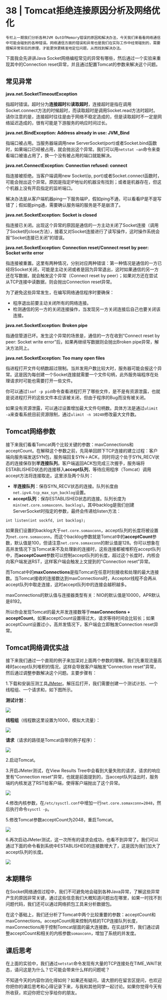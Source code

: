 # 38 | Tomcat拒绝连接原因分析及网络优化

    专栏上一期我们分析各种JVM OutOfMemory错误的原因和解决办法，今天我们来看看网络通信中可能会碰到的各种错误。网络通信方面的错误和异常也是我们在实际工作中经常碰到的，需要理解异常背后的原理，才能更快更精准地定位问题，从而找到解决办法。

下面我会先讲讲Java Socket网络编程常见的异常有哪些，然后通过一个实验来重现其中的Connection reset异常，并且通过配置Tomcat的参数来解决这个问题。

## 常见异常

**java.net.SocketTimeoutException**

指超时错误。超时分为**连接超时**和**读取超时**，连接超时是指在调用Socket.connect方法的时候超时，而读取超时是调用Socket.read方法时超时。请你注意的是，连接超时往往是由于网络不稳定造成的，但是读取超时不一定是网络延迟造成的，很有可能是下游服务的响应时间过长。

**java.net.BindException: Address already in use: JVM\_Bind**

指端口被占用。当服务器端调用new ServerSocket(port)或者Socket.bind函数时，如果端口已经被占用，就会抛出这个异常。我们可以用`netstat –an`命令来查看端口被谁占用了，换一个没有被占用的端口就能解决。

**java.net.ConnectException: Connection refused: connect**

指连接被拒绝。当客户端调用new Socket(ip, port)或者Socket.connect函数时，可能会抛出这个异常。原因是指定IP地址的机器没有找到；或者是机器存在，但这个机器上没有开启指定的监听端口。

解决办法是从客户端机器ping一下服务端IP，假如ping不通，可以看看IP是不是写错了；假如能ping通，需要确认服务端的服务是不是崩溃了。

**java.net.SocketException: Socket is closed**

指连接已关闭。出现这个异常的原因是通信的一方主动关闭了Socket连接（调用了Socket的close方法），接着又对Socket连接进行了读写操作，这时操作系统会报“Socket连接已关闭”的错误。

**java.net.SocketException: Connection reset/Connect reset by peer: Socket write error**

指连接被重置。这里有两种情况，分别对应两种错误：第一种情况是通信的一方已经将Socket关闭，可能是主动关闭或者是因为异常退出，这时如果通信的另一方还在写数据，就会触发这个异常（Connect reset by peer）；如果对方还在尝试从TCP连接中读数据，则会抛出Connection reset异常。

为了避免这些异常发生，在编写网络通信程序时要确保：

*   程序退出前要主动关闭所有的网络连接。
*   检测通信的另一方的关闭连接操作，当发现另一方关闭连接后自己也要关闭该连接。

**java.net.SocketException: Broken pipe**

指通信管道已坏。发生这个异常的场景是，通信的一方在收到“Connect reset by peer: Socket write error”后，如果再继续写数据则会抛出Broken pipe异常，解决方法同上。

**java.net.SocketException: Too many open files**

指进程打开文件句柄数超过限制。当并发用户数比较大时，服务器可能会报这个异常。这是因为每创建一个Socket连接就需要一个文件句柄，此外服务端程序在处理请求时可能也需要打开一些文件。

你可以通过`lsof -p pid`命令查看进程打开了哪些文件，是不是有资源泄露，也就是说进程打开的这些文件本应该被关闭，但由于程序的Bug而没有被关闭。

如果没有资源泄露，可以通过设置增加最大文件句柄数。具体方法是通过`ulimit -a`来查看系统目前资源限制，通过`ulimit -n 10240`修改最大文件数。

## Tomcat网络参数

接下来我们看看Tomcat两个比较关键的参数：maxConnections和acceptCount。在解释这个参数之前，先简单回顾下TCP连接的建立过程：客户端向服务端发送SYN包，服务端回复SYN＋ACK，同时将这个处于SYN\_RECV状态的连接保存到**半连接队列**。客户端返回ACK包完成三次握手，服务端将ESTABLISHED状态的连接移入**accept队列**，等待应用程序（Tomcat）调用accept方法将连接取走。这里涉及两个队列：

*   **半连接队列**：保存SYN\_RECV状态的连接。队列长度由`net.ipv4.tcp_max_syn_backlog`设置。
*   **accept队列**：保存ESTABLISHED状态的连接。队列长度为`min(net.core.somaxconn，backlog)`。其中backlog是我们创建ServerSocket时指定的参数，最终会传递给listen方法：

```
int listen(int sockfd, int backlog);

```

如果我们设置的backlog大于`net.core.somaxconn`，accept队列的长度将被设置为`net.core.somaxconn`，而这个backlog参数就是Tomcat中的**acceptCount**参数，默认值是100，但请注意`net.core.somaxconn`的默认值是128。你可以想象在高并发情况下当Tomcat来不及处理新的连接时，这些连接都被堆积在accept队列中，而**acceptCount**参数可以控制accept队列的长度，超过这个长度时，内核会向客户端发送RST，这样客户端会触发上文提到的“Connection reset”异常。

而Tomcat中的**maxConnections**是指Tomcat在任意时刻接收和处理的最大连接数。当Tomcat接收的连接数达到maxConnections时，Acceptor线程不会再从accept队列中取走连接，这时accept队列中的连接会越积越多。

maxConnections的默认值与连接器类型有关：NIO的默认值是10000，APR默认是8192。

所以你会发现Tomcat的最大并发连接数等于**maxConnections + acceptCount**。如果acceptCount设置得过大，请求等待时间会比较长；如果acceptCount设置过小，高并发情况下，客户端会立即触发Connection reset异常。

## Tomcat网络调优实战

接下来我们通过一个直观的例子来加深对上面两个参数的理解。我们先重现流量高峰时accept队列堆积的情况，这样会导致客户端触发“Connection reset”异常，然后通过调整参数解决这个问题。主要步骤有：

1.下载和安装压测工具[JMeter](http://jmeter.apache.org/download_jmeter.cgi)。解压后打开，我们需要创建一个测试计划、一个线程组、一个请求和，如下图所示。

**测试计划**：

![](https://static001.geekbang.org/resource/image/a6/4d/a6ad806b55cab54098f2b179c2cf874d.png)

**线程组**（线程数这里设置为1000，模拟大流量）：

![](https://static001.geekbang.org/resource/image/59/3a/590569c1b516d10af6e6ca9ee99f6a3a.png)

**请求**（请求的路径是Tomcat自带的例子程序）：

![](https://static001.geekbang.org/resource/image/9e/3b/9efa851e885448e457b4883c8927ac3b.png)

2.启动Tomcat。

3.开启JMeter测试，在View Results Tree中会看到大量失败的请求，请求的响应里有“Connection reset”异常，也就是前面提到的，当accept队列溢出时，服务端的内核发送了RST给客户端，使得客户端抛出了这个异常。

![](https://static001.geekbang.org/resource/image/26/9c/267b3808cdc2673418f9b3ac44a59b9c.png)

4.修改内核参数，在`/etc/sysctl.conf`中增加一行`net.core.somaxconn=2048`，然后执行命令`sysctl -p`。

5.修改Tomcat参数acceptCount为2048，重启Tomcat。

![](https://static001.geekbang.org/resource/image/d1/0b/d12ea2188bddf803b62613fd59d8af0b.png)

6.再次启动JMeter测试，这一次所有的请求会成功，也看不到异常了。我们可以通过下面的命令看到系统中ESTABLISHED的连接数增大了，这是因为我们加大了accept队列的长度。

![](https://static001.geekbang.org/resource/image/c6/e6/c6f610d4311c433a149ea9d3d4b5ade6.png)

## 本期精华

在Socket网络通信过程中，我们不可避免地会碰到各种Java异常，了解这些异常产生的原因非常关键，通过这些信息我们大概知道问题出在哪里，如果一时找不到问题代码，我们还可以通过网络抓包工具来分析数据包。

在这个基础上，我们还分析了Tomcat中两个比较重要的参数：acceptCount和maxConnections。acceptCount用来控制内核的TCP连接队列长度，maxConnections用于控制Tomcat层面的最大连接数。在实战环节，我们通过调整acceptCount和相关的内核参数`somaxconn`，增加了系统的并发度。

## 课后思考

在上面的实验中，我们通过`netstat`命令发现有大量的TCP连接处在TIME\_WAIT状态，请问这是为什么？它可能会带来什么样的问题呢？

不知道今天的内容你消化得如何？如果还有疑问，请大胆的在留言区提问，也欢迎你把你的课后思考和心得记录下来，与我和其他同学一起讨论。如果你觉得今天有所收获，欢迎你把它分享给你的朋友。
    